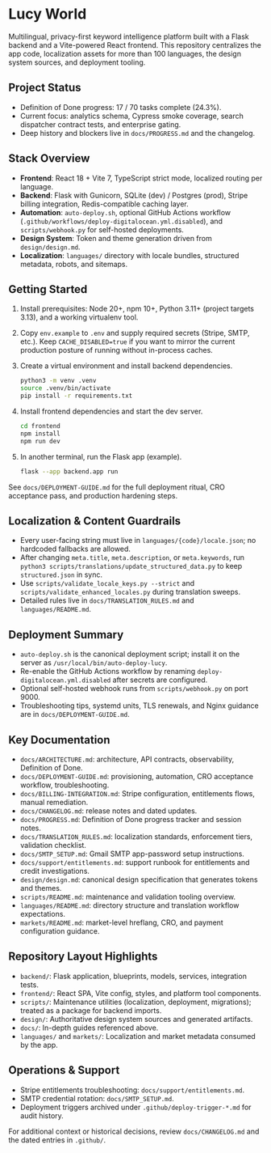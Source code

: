 # Lucy World

Multilingual, privacy-first keyword intelligence platform built with a Flask
backend and a Vite-powered React frontend. This repository centralizes the app
code, localization assets for more than 100 languages, the design system
sources, and deployment tooling.

## Project Status

- Definition of Done progress: 17 / 70 tasks complete (24.3%).
- Current focus: analytics schema, Cypress smoke coverage, search
   dispatcher contract tests, and enterprise gating.
- Deep history and blockers live in `docs/PROGRESS.md` and the changelog.

## Stack Overview

- **Frontend**: React 18 + Vite 7, TypeScript strict mode, localized routing
   per language.
- **Backend**: Flask with Gunicorn, SQLite (dev) / Postgres (prod), Stripe
   billing integration, Redis-compatible caching layer.
- **Automation**: `auto-deploy.sh`, optional GitHub Actions workflow
   (`.github/workflows/deploy-digitalocean.yml.disabled`), and
   `scripts/webhook.py` for self-hosted deployments.
- **Design System**: Token and theme generation driven from
   `design/design.md`.
- **Localization**: `languages/` directory with locale bundles, structured
   metadata, robots, and sitemaps.

## Getting Started

1. Install prerequisites: Node 20+, npm 10+, Python 3.11+ (project targets
    3.13), and a working virtualenv tool.
2. Copy `env.example` to `.env` and supply required secrets (Stripe, SMTP,
   etc.). Keep `CACHE_DISABLED=true` if you want to mirror the current
   production posture of running without in-process caches.
3. Create a virtual environment and install backend dependencies.

    ```bash
    python3 -m venv .venv
    source .venv/bin/activate
    pip install -r requirements.txt
    ```

4. Install frontend dependencies and start the dev server.

    ```bash
    cd frontend
    npm install
    npm run dev
    ```

5. In another terminal, run the Flask app (example).

    ```bash
    flask --app backend.app run
    ```

See `docs/DEPLOYMENT-GUIDE.md` for the full deployment ritual, CRO acceptance
pass, and production hardening steps.

## Localization & Content Guardrails

- Every user-facing string must live in `languages/{code}/locale.json`; no
   hardcoded fallbacks are allowed.
- After changing `meta.title`, `meta.description`, or `meta.keywords`, run
   `python3 scripts/translations/update_structured_data.py` to keep
   `structured.json` in sync.
- Use `scripts/validate_locale_keys.py --strict` and
   `scripts/validate_enhanced_locales.py` during translation sweeps.
- Detailed rules live in `docs/TRANSLATION_RULES.md` and `languages/README.md`.

## Deployment Summary

- `auto-deploy.sh` is the canonical deployment script; install it on the server
   as `/usr/local/bin/auto-deploy-lucy`.
- Re-enable the GitHub Actions workflow by renaming
   `deploy-digitalocean.yml.disabled` after secrets are configured.
- Optional self-hosted webhook runs from `scripts/webhook.py` on port 9000.
- Troubleshooting tips, systemd units, TLS renewals, and Nginx guidance are in
   `docs/DEPLOYMENT-GUIDE.md`.

## Key Documentation

- `docs/ARCHITECTURE.md`: architecture, API contracts, observability, Definition
   of Done.
- `docs/DEPLOYMENT-GUIDE.md`: provisioning, automation, CRO acceptance
   workflow, troubleshooting.
- `docs/BILLING-INTEGRATION.md`: Stripe configuration, entitlements flows,
   manual remediation.
- `docs/CHANGELOG.md`: release notes and dated updates.
- `docs/PROGRESS.md`: Definition of Done progress tracker and session notes.
- `docs/TRANSLATION_RULES.md`: localization standards, enforcement tiers,
   validation checklist.
- `docs/SMTP_SETUP.md`: Gmail SMTP app-password setup instructions.
- `docs/support/entitlements.md`: support runbook for entitlements and credit
   investigations.
- `design/design.md`: canonical design specification that generates tokens and
   themes.
- `scripts/README.md`: maintenance and validation tooling overview.
- `languages/README.md`: directory structure and translation workflow
   expectations.
- `markets/README.md`: market-level hreflang, CRO, and payment configuration
   guidance.

## Repository Layout Highlights

- `backend/`: Flask application, blueprints, models, services, integration
   tests.
- `frontend/`: React SPA, Vite config, styles, and platform tool components.
- `scripts/`: Maintenance utilities (localization, deployment, migrations);
   treated as a package for backend imports.
- `design/`: Authoritative design system sources and generated artifacts.
- `docs/`: In-depth guides referenced above.
- `languages/` and `markets/`: Localization and market metadata consumed by the
   app.

## Operations & Support

- Stripe entitlements troubleshooting: `docs/support/entitlements.md`.
- SMTP credential rotation: `docs/SMTP_SETUP.md`.
- Deployment triggers archived under `.github/deploy-trigger-*.md` for audit
   history.

For additional context or historical decisions, review `docs/CHANGELOG.md` and
the dated entries in `.github/`.
